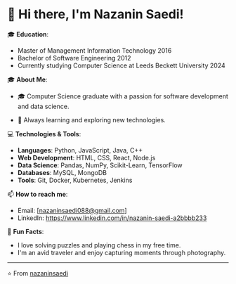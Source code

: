 # 👋 Hi there, I'm Nazanin Saedi!
🎓 **Education**:
- Master of Management Information Technology 2016
- Bachelor of Software Engineering 2012
- Currently studying Computer Science at Leeds Beckett University 2024

🎓 **About Me**:
- 🎓 Computer Science graduate with a passion for software development and data science.

- 🌱 Always learning and exploring new technologies.

💻 **Technologies & Tools**:
- **Languages**: Python, JavaScript, Java, C++
- **Web Development**: HTML, CSS, React, Node.js
- **Data Science**: Pandas, NumPy, Scikit-Learn, TensorFlow
- **Databases**: MySQL, MongoDB
- **Tools**: Git, Docker, Kubernetes, Jenkins

📫 **How to reach me**:
- Email: [nazaninsaedi088@gmail.com]
- LinkedIn: https://www.linkedin.com/in/nazanin-saedi-a2bbbb233


🌟 **Fun Facts**:
- I love solving puzzles and playing chess in my free time.
- I'm an avid traveler and enjoy capturing moments through photography.

---

⭐️ From [nazaninsaedi](https://github.com/nazaninsaedi)

